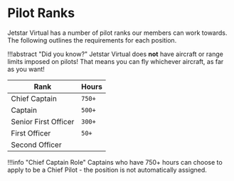 # Pilot Ranks

Jetstar Virtual has a number of pilot ranks our members can work towards. The following outlines the requirements for each position.

!!!abstract "Did you know?"
    Jetstar Virtual does **not** have aircraft or range limits imposed on pilots! That means you can fly whichever aircraft, as far as you want!

| Rank | Hours |
| ------ | ------------ | 
| Chief Captain | `750+` | 
| Captain | `500+` |
| Senior First Officer | `300+` |
| First Officer | `50+` |
| Second Officer | |

!!!info "Chief Captain Role"
    Captains who have 750+ hours can choose to apply to be a Chief Pilot - the position is not automatically assigned.
